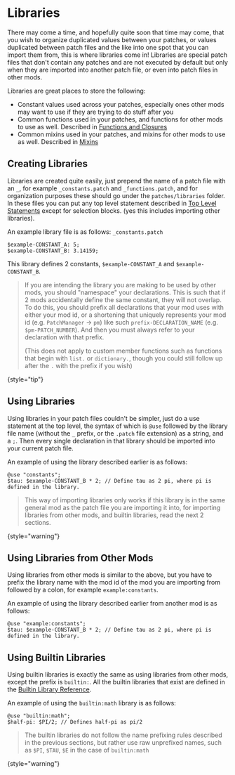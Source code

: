# Libraries

There may come a time, and hopefully quite soon that time may come, that you wish to organize duplicated values between
your patches, or values duplicated between patch files and the like into one spot that you can import them from, this is
where libraries come in! Libraries are special patch files that don't contain any patches and are not executed by default
but only when they are imported into another patch file, or even into patch files in other mods.

Libraries are great places to store the following:

- Constant values used across your patches, especially ones other mods may want to use if they are trying to do stuff after you
- Common functions used in your patches, and functions for other mods to use as well. Described in [Functions and Closures](Functions.md)
- Common mixins used in your patches, and mixins for other mods to use as well. Described in [Mixins](Mixins.md)

## Creating Libraries

Libraries are created quite easily, just prepend the name of a patch file with an `_`, for example `_constants.patch` and
`_functions.patch`, and for organization purposes these should go under the `patches/libraries` folder. In these files
you can put any top level statement described in [Top Level Statements](Top-Level-Statements.md) except for selection
blocks. (yes this includes importing other libraries).

An example library file is as follows:
`_constants.patch`
```
$example-CONSTANT_A: 5;
$example-CONSTANT_B: 3.14159;
```
This library defines 2 constants, `$example-CONSTANT_A` and `$example-CONSTANT_B`.

> If you are intending the library you are making to be used by other mods, you should "namespace" your declarations.
> This is such that if 2 mods accidentally define the same constant, they will not overlap.
> To do this, you should prefix all declarations that your mod uses with either your mod id, or a shortening that uniquely
> represents your mod id (e.g. `PatchManager` -> `pm`) like such `prefix-DECLARATION_NAME` (e.g. `$pm-PATCH_NUMBER`).
> And then you must always refer to your declaration with that prefix.
> 
> (This does not apply to custom member functions such as functions that begin with `list.` or `dictionary.`, though you
> could still follow up after the `.` with the prefix if you wish)
> 
{style="tip"}

## Using Libraries

Using libraries in your patch files couldn't be simpler, just do a use statement at the top level, the syntax of which is
`@use` followed by the library file name (without the `_` prefix, or the `.patch` file extension) as a string, and a `;`.
Then every single declaration in that library should be imported into your current patch file.

An example of using the library described earlier is as follows:
```
@use "constants";
$tau: $example-CONSTANT_B * 2; // Define tau as 2 pi, where pi is defined in the library.
```
> This way of importing libraries only works if this library is in the same general mod as the patch file you are
> importing it into, for importing libraries from other mods, and builtin libraries, read the next 2 sections.
> 
{style="warning"}

## Using Libraries from Other Mods

Using libraries from other mods is similar to the above, but you have to prefix the library name with the mod id of the
mod you are importing from followed by a colon, for example `example:constants`.

An example of using the library described earlier from another mod is as follows:
```
@use "example:constants";
$tau: $example-CONSTANT_B * 2; // Define tau as 2 pi, where pi is defined in the library.
```

## Using Builtin Libraries

Using builtin libraries is exactly the same as using libraries from other mods, except the prefix is `builtin:`.
All the builtin libraries that exist are defined in the [Builtin Library Reference](Builtin-Library-Reference.md).

An example of using the `builtin:math` library is as follows:
```
@use "builtin:math";
$half-pi: $PI/2; // Defines half-pi as pi/2
```

> The builtin libraries do not follow the name prefixing rules described in the previous sections, but rather use raw
> unprefixed names, such as `$PI`, `$TAU`, `$E` in the case of `builtin:math`
> 
{style="warning"}
